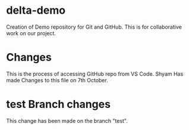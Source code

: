 # delta-demo
Creation of Demo repository for Git and GitHub.
This is for collaborative work on our project.

# Changes
This is the process of accessing GitHub repo from VS Code.
Shyam Has made Changes to this file on 7th October.

# test Branch changes
This change has been made on the branch "test". 
